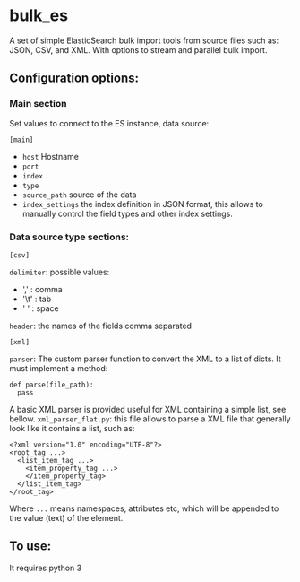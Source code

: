 # bulk_es
A set of simple ElasticSearch bulk import tools from source files such as: JSON, CSV, and XML. With options to stream and parallel bulk import.

## Configuration options:
### Main section
Set values to connect to the ES instance, data source:

`[main]`

* `host` Hostname
* `port` 
* `index`
* `type`
* `source_path` source of the data
* `index_settings` <Optional> the index definition in JSON format, this allows to manually control the field types and other index settings.

### Data source type sections:

`[csv]`

`delimiter`: possible values:

   * ','  : comma
   * '\t' : tab
   * ' '  : space

`header`: the names of the fields comma separated

`[xml]`

`parser`: The custom parser function to convert the XML to a list of dicts. It must implement a method:
```
def parse(file_path):
  pass
```
A basic XML parser is provided useful for XML containing a simple list, see bellow.
`xml_parser_flat.py`: this file allows to parse a XML file that generally look like it contains a list, such as:

```
<?xml version="1.0" encoding="UTF-8"?>
<root_tag ...>
  <list_item_tag ...>
    <item_property_tag ...>
    </item_property_tag>
  </list_item_tag>
</root_tag>

```
Where `...` means namespaces, attributes etc, which will be appended to the value (text) of the element.

## To use:
It requires python 3

